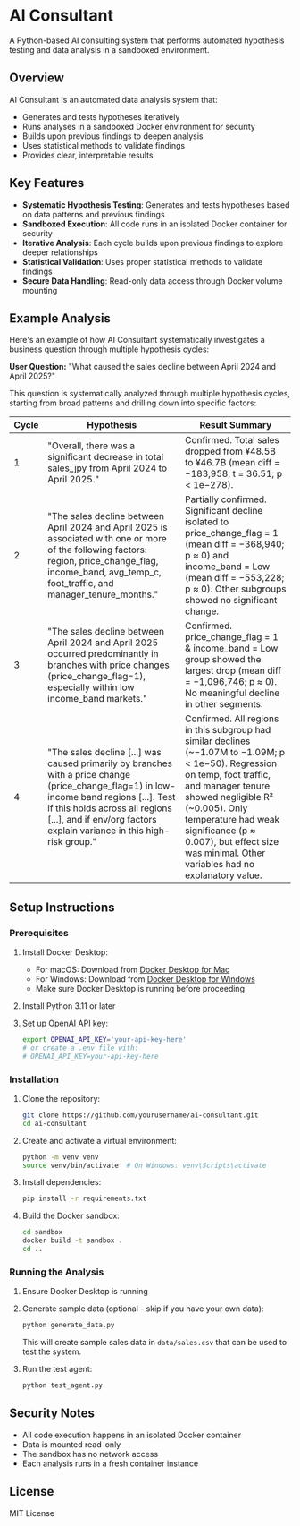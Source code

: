 # AI Consultant

A Python-based AI consulting system that performs automated hypothesis testing and data analysis in a sandboxed environment.

## Overview

AI Consultant is an automated data analysis system that:

- Generates and tests hypotheses iteratively
- Runs analyses in a sandboxed Docker environment for security
- Builds upon previous findings to deepen analysis
- Uses statistical methods to validate findings
- Provides clear, interpretable results

## Key Features

- **Systematic Hypothesis Testing**: Generates and tests hypotheses based on data patterns and previous findings
- **Sandboxed Execution**: All code runs in an isolated Docker container for security
- **Iterative Analysis**: Each cycle builds upon previous findings to explore deeper relationships
- **Statistical Validation**: Uses proper statistical methods to validate findings
- **Secure Data Handling**: Read-only data access through Docker volume mounting

## Example Analysis

Here's an example of how AI Consultant systematically investigates a business question through multiple hypothesis cycles:

**User Question:** "What caused the sales decline between April 2024 and April 2025?"

This question is systematically analyzed through multiple hypothesis cycles, starting from broad patterns and drilling down into specific factors:

| Cycle | Hypothesis                                                                                                                                                                                                                                           | Result Summary                                                                                                                                                                                                                                                                                              |
| ----- | ---------------------------------------------------------------------------------------------------------------------------------------------------------------------------------------------------------------------------------------------------- | ----------------------------------------------------------------------------------------------------------------------------------------------------------------------------------------------------------------------------------------------------------------------------------------------------------- |
| 1     | "Overall, there was a significant decrease in total sales_jpy from April 2024 to April 2025."                                                                                                                                                        | Confirmed. Total sales dropped from ¥48.5B to ¥46.7B (mean diff = −183,958; t = 36.51; p < 1e−278).                                                                                                                                                                                                         |
| 2     | "The sales decline between April 2024 and April 2025 is associated with one or more of the following factors: region, price_change_flag, income_band, avg_temp_c, foot_traffic, and manager_tenure_months."                                          | Partially confirmed. Significant decline isolated to price_change_flag = 1 (mean diff = −368,940; p ≈ 0) and income_band = Low (mean diff = −553,228; p ≈ 0). Other subgroups showed no significant change.                                                                                                 |
| 3     | "The sales decline between April 2024 and April 2025 occurred predominantly in branches with price changes (price_change_flag=1), especially within low income_band markets."                                                                        | Confirmed. price_change_flag = 1 & income_band = Low group showed the largest drop (mean diff = −1,096,746; p ≈ 0). No meaningful decline in other segments.                                                                                                                                                |
| 4     | "The sales decline [...] was caused primarily by branches with a price change (price_change_flag=1) in low-income band regions [...]. Test if this holds across all regions [...], and if env/org factors explain variance in this high-risk group." | Confirmed. All regions in this subgroup had similar declines (~−1.07M to −1.09M; p < 1e−50). Regression on temp, foot traffic, and manager tenure showed negligible R² (~0.005). Only temperature had weak significance (p ≈ 0.007), but effect size was minimal. Other variables had no explanatory value. |

## Setup Instructions

### Prerequisites

1. Install Docker Desktop:

   - For macOS: Download from [Docker Desktop for Mac](https://www.docker.com/products/docker-desktop)
   - For Windows: Download from [Docker Desktop for Windows](https://www.docker.com/products/docker-desktop)
   - Make sure Docker Desktop is running before proceeding

2. Install Python 3.11 or later

3. Set up OpenAI API key:
   ```bash
   export OPENAI_API_KEY='your-api-key-here'
   # or create a .env file with:
   # OPENAI_API_KEY=your-api-key-here
   ```

### Installation

1. Clone the repository:

   ```bash
   git clone https://github.com/yourusername/ai-consultant.git
   cd ai-consultant
   ```

2. Create and activate a virtual environment:

   ```bash
   python -m venv venv
   source venv/bin/activate  # On Windows: venv\Scripts\activate
   ```

3. Install dependencies:

   ```bash
   pip install -r requirements.txt
   ```

4. Build the Docker sandbox:
   ```bash
   cd sandbox
   docker build -t sandbox .
   cd ..
   ```

### Running the Analysis

1. Ensure Docker Desktop is running

2. Generate sample data (optional - skip if you have your own data):

   ```bash
   python generate_data.py
   ```

   This will create sample sales data in `data/sales.csv` that can be used to test the system.

3. Run the test agent:
   ```bash
   python test_agent.py
   ```

## Security Notes

- All code execution happens in an isolated Docker container
- Data is mounted read-only
- The sandbox has no network access
- Each analysis runs in a fresh container instance

## License

MIT License

